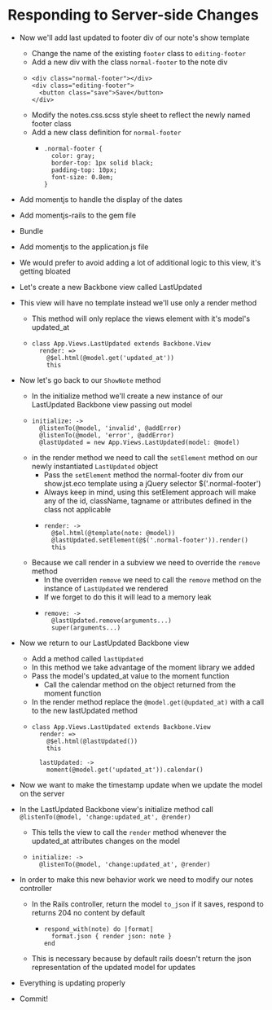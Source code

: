 Responding to Server-side Changes
==

- Now we'll add last updated to footer div of our note's show template
  - Change the name of the existing `footer` class to `editing-footer`
  - Add a new div with the class `normal-footer` to the note div
  - ```
    <div class="normal-footer"></div>
    <div class="editing-footer">
      <button class="save">Save</button>
    </div>
    ```
  - Modify the notes.css.scss style sheet to reflect the newly named footer
    class
  - Add a new class definition for `normal-footer`
    - ```
      .normal-footer {
        color: gray;
        border-top: 1px solid black;
        padding-top: 10px;
        font-size: 0.8em;
      }
      ```

- Add momentjs to handle the display of the dates
- Add momentjs-rails to the gem file
- Bundle
- Add momentjs to the application.js file

- We would prefer to avoid adding a lot of additional logic to this view, it's
  getting bloated
- Let's create a new Backbone view called LastUpdated
- This view will have no template instead we'll use only a render method
  - This method will only replace the views element with it's model's updated\_at
  - ```
    class App.Views.LastUpdated extends Backbone.View
      render: =>
        @$el.html(@model.get('updated_at'))
        this
    ```
- Now let's go back to our `ShowNote` method
  - In the initialize method we'll create a new instance of our LastUpdated
    Backbone view passing out model
  - ```
    initialize: ->
      @listenTo(@model, 'invalid', @addError)
      @listenTo(@model, 'error', @addError)
      @lastUpdated = new App.Views.LastUpdated(model: @model)
    ```
  - in the render method we need to call the `setElement` method on our newly instantiated `LastUpdated`
    object
    - Pass the `setElement` method the normal-footer div from our show.jst.eco template using a jQuery selector $('.normal-footer')
    - Always keep in mind, using this setElement approach will make any of the id,
      className, tagname or attributes defined in the class not applicable
    - ```
      render: ->
        @$el.html(@template(note: @model))
        @lastUpdated.setElement(@$('.normal-footer')).render()
        this
      ```
  - Because we call render in a subview we need to override the `remove` method
    - In the overriden `remove` we need to call the `remove` method on the instance
      of `LastUpdated` we rendered
    - If we forget to do this it will lead to a memory leak
    - ```
      remove: ->
        @lastUpdated.remove(arguments...)
        super(arguments...)
      ```
- Now we return to our LastUpdated Backbone view
  - Add a method called `lastUpdated`
  - In this method we take advantage of the moment library we added
  - Pass the model's updated\_at value to the moment function
    - Call the calendar method on the object returned from the moment function
  - In the render method replace the `@model.get(@updated_at)` with a call to
    the new lastUpdated method
  - ```
    class App.Views.LastUpdated extends Backbone.View
      render: =>
        @$el.html(@lastUpdated())
        this

      lastUpdated: ->
        moment(@model.get('updated_at')).calendar()
    ```

- Now we want to make the timestamp update when we update the model on the
  server
- In the LastUpdated Backbone view's initialize method call `@listenTo(@model, 'change:updated_at', @render)`
  - This tells the view to call the `render` method whenever the updated\_at
    attributes changes on the model
  - ```
    initialize: ->
      @listenTo(@model, 'change:updated_at', @render)
    ```
- In order to make this new behavior work we need to modify our notes controller
  - In the Rails controller, return the model `to_json` if it saves, respond to
    returns 204 no content by default
    - ```
      respond_with(note) do |format|
        format.json { render json: note }
      end
      ```
  - This is necessary because by default rails doesn't return the json
    representation of the updated model for updates
- Everything is updating properly

- Commit!
